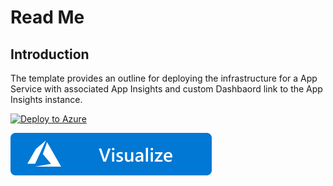 # Read Me
## Introduction
The template provides an outline for deploying the infrastructure for a App Service with associated App Insights and custom Dashbaord link to the App Insights instance.

[![Deploy to Azure](https://aka.ms/deploytoazurebutton)](https://portal.azure.com/#create/Microsoft.Template/uri/https%3A%2F%2Fraw.githubusercontent.com%2Fdrewkg%2FAzure%2FAppServicePlan%2FARM%2FResource%2FAppServiceWithMSIAppInsights%2FazureDeploy.json)

[![Visualize](https://raw.githubusercontent.com/Azure/azure-quickstart-templates/master/1-CONTRIBUTION-GUIDE/images/visualizebutton.svg?sanitize=true)](http://armviz.io/#/?load=https%3A%2F%2Fraw.githubusercontent.com%2Fdrewkg%2FAzure%2FAppServicePlan%2FARM%2FResource%2FAppServiceWithMSIAppInsights%2FazureDeploy.json)
